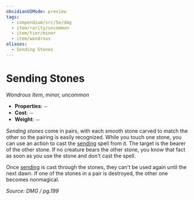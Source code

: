 ```yaml
---
obsidianUIMode: preview
tags:
  - compendium/src/5e/dmg
  - item/rarity/uncommon
  - item/tier/minor
  - item/wondrous
aliases:
  - Sending Stones
---
```

# Sending Stones
*Wondrous Item, minor, uncommon*  

- **Properties**: ⏤
- **Cost**: ⏤
- **Weight**: ⏤

_Sending stones_ come in pairs, with each smooth stone carved to match the other so the pairing is easily recognized. While you touch one stone, you can use an action to cast the [sending](https://5e.tools/spells.html#sending_phb) spell from it. The target is the bearer of the other stone. If no creature bears the other stone, you know that fact as soon as you use the stone and don't cast the spell.

Once [sending](https://5e.tools/spells.html#sending_phb) is cast through the stones, they can't be used again until the next dawn. If one of the stones in a pair is destroyed, the other one becomes nonmagical.

*Source: DMG / pg.199*
